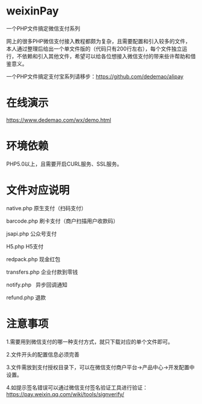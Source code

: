 # weixinPay
一个PHP文件搞定微信支付系列

网上的很多PHP微信支付接入教程都颇为复杂，且需要配置和引入较多的文件，本人通过整理后给出一个单文件版的（代码只有200行左右），每个文件独立运行，不依赖和引入其他文件，希望可以给各位想接入微信支付的带来些许帮助和借鉴意义。

一个PHP文件搞定支付宝系列请移步：https://github.com/dedemao/alipay

# 在线演示
https://www.dedemao.com/wx/demo.html

# 环境依赖

PHP5.0以上，且需要开启CURL服务、SSL服务。

# 文件对应说明

native.php	  原生支付（扫码支付）

barcode.php	  刷卡支付（商户扫描用户收款码）

jsapi.php	   公众号支付

H5.php	   H5支付

redpack.php   现金红包

transfers.php 企业付款到零钱

notify.php    异步回调通知

refund.php 退款

# 注意事项

1.需要用到微信支付的哪一种支付方式，就只下载对应的单个文件即可。

2.文件开头的配置信息必须完善

3.文件需放到支付授权目录下，可以在微信支付商户平台->产品中心->开发配置中设置。

4.如提示签名错误可以通过微信支付签名验证工具进行验证：https://pay.weixin.qq.com/wiki/tools/signverify/


